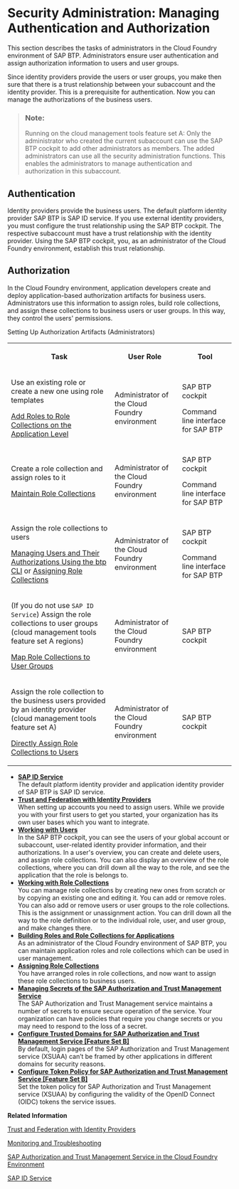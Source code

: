<!-- loio1ff47b2d980e43a6b2ce294352333708 -->

# Security Administration: Managing Authentication and Authorization

This section describes the tasks of administrators in the Cloud Foundry environment of SAP BTP. Administrators ensure user authentication and assign authorization information to users and user groups.

Since identity providers provide the users or user groups, you make then sure that there is a trust relationship between your subaccount and the identity provider. This is a prerequisite for authentication. Now you can manage the authorizations of the business users.

> ### Note:  
> Running on the cloud management tools feature set A: Only the administrator who created the current subaccount can use the SAP BTP cockpit to add other administrators as members. The added administrators can use all the security administration functions. This enables the administrators to manage authentication and authorization in this subaccount.



<a name="loio1ff47b2d980e43a6b2ce294352333708__section_cdg_gdj_kbb"/>

## Authentication

Identity providers provide the business users. The default platform identity provider SAP BTP is SAP ID service. If you use external identity providers, you must configure the trust relationship using the SAP BTP cockpit. The respective subaccount must have a trust relationship with the identity provider. Using the SAP BTP cockpit, you, as an administrator of the Cloud Foundry environment, establish this trust relationship.



<a name="loio1ff47b2d980e43a6b2ce294352333708__section_th2_hdj_kbb"/>

## Authorization

In the Cloud Foundry environment, application developers create and deploy application-based authorization artifacts for business users. Administrators use this information to assign roles, build role collections, and assign these collections to business users or user groups. In this way, they control the users' permissions.

<a name="loio1ff47b2d980e43a6b2ce294352333708__table_b4h_4rg_vbb"/>Setting Up Authorization Artifacts \(Administrators\)


<table>
<tr>
<th>

Task



</th>
<th>

User Role



</th>
<th>

Tool



</th>
</tr>
<tr>
<td>

Use an existing role or create a new one using role templates

[Add Roles to Role Collections on the Application Level](Add_Roles_to_Role_Collections_on_the_Application_Level_7596a0b.md)



</td>
<td>

Administrator of the Cloud Foundry environment



</td>
<td>

SAP BTP cockpit

Command line interface for SAP BTP



</td>
</tr>
<tr>
<td>

Create a role collection and assign roles to it

[Maintain Role Collections](Maintain_Role_Collections_d5f1612.md)



</td>
<td>

Administrator of the Cloud Foundry environment



</td>
<td>

SAP BTP cockpit

Command line interface for SAP BTP



</td>
</tr>
<tr>
<td>

Assign the role collections to users

[Managing Users and Their Authorizations Using the btp CLI](Managing_Users_and_Their_Authorizations_Using_the_btp_CLI_94bb593.md) or [Assigning Role Collections](Assigning_Role_Collections_9e1bf57.md)



</td>
<td>

Administrator of the Cloud Foundry environment



</td>
<td>

SAP BTP cockpit

Command line interface for SAP BTP



</td>
</tr>
<tr>
<td>

\(If you do not use `SAP ID Service`\) Assign the role collections to user groups \(cloud management tools feature set A regions\)

[Map Role Collections to User Groups](Map_Role_Collections_to_User_Groups_51acfc8.md)



</td>
<td>

Administrator of the Cloud Foundry environment



</td>
<td>

SAP BTP cockpit



</td>
</tr>
<tr>
<td>

Assign the role collection to the business users provided by an identity provider \(cloud management tools feature set A\)

[Directly Assign Role Collections to Users](Directly_Assign_Role_Collections_to_Users_a55a3fe.md)



</td>
<td>

Administrator of the Cloud Foundry environment



</td>
<td>

SAP BTP cockpit



</td>
</tr>
</table>

-   **[SAP ID Service](SAP_ID_Service_d6a8db7.md "The default platform identity provider and application identity provider of SAP BTP is SAP ID service.")**  
The default platform identity provider and application identity provider of SAP BTP is SAP ID service.
-   **[Trust and Federation with Identity Providers](Trust_and_Federation_with_Identity_Providers_cb1bc8f.md "When setting up accounts you need to assign users. While we provide you
                with your first users to get you started, your organization has its own user bases
                which you want to integrate.")**  
When setting up accounts you need to assign users. While we provide you with your first users to get you started, your organization has its own user bases which you want to integrate.
-   **[Working with Users](Working_with_Users_2c91f88.md "In the SAP BTP
		cockpit, you can see the users of your global account or subaccount, user-related identity
		provider information, and their authorizations. In a user's overview, you can create and
		delete users, and assign role collections. You can also display an overview of the role
		collections, where you can drill down all the way to the role, and see the application that
		the role is belongs to.")**  
In the SAP BTP cockpit, you can see the users of your global account or subaccount, user-related identity provider information, and their authorizations. In a user's overview, you can create and delete users, and assign role collections. You can also display an overview of the role collections, where you can drill down all the way to the role, and see the application that the role is belongs to.
-   **[Working with Role Collections](Working_with_Role_Collections_393ea0b.md "You can manage role collections by creating new ones from scratch or by copying an
		existing one and editing it. You can add or remove roles. You can also add or remove users
		or user groups to the role collections. This is the assignment or unassignment action. You
		can drill down all the way to the role definition or to the individual role, user, and user
		group, and make changes there.")**  
You can manage role collections by creating new ones from scratch or by copying an existing one and editing it. You can add or remove roles. You can also add or remove users or user groups to the role collections. This is the assignment or unassignment action. You can drill down all the way to the role definition or to the individual role, user, and user group, and make changes there.
-   **[Building Roles and Role Collections for Applications](Building_Roles_and_Role_Collections_for_Applications_eaa6a26.md "As an administrator of the Cloud
                                Foundry
		environment of SAP BTP,
		you can maintain application roles and role collections which can be used in user
		management.")**  
As an administrator of the Cloud Foundry environment of SAP BTP, you can maintain application roles and role collections which can be used in user management.
-   **[Assigning Role Collections](Assigning_Role_Collections_9e1bf57.md "You have arranged roles in role collections, and now want to assign these role
		collections to business users.")**  
You have arranged roles in role collections, and now want to assign these role collections to business users.
-   **[Managing Secrets of the SAP Authorization and Trust Management Service](Managing_Secrets_of_the_SAP_Authorization_and_Trust_Management_Service_22f4a5c.md "The SAP Authorization and Trust
                                    Management service
		maintains a number of secrets to ensure secure operation of the service. Your organization
		can have policies that require you change secrets or you may need to respond to the loss of
		a secret.")**  
The SAP Authorization and Trust Management service maintains a number of secrets to ensure secure operation of the service. Your organization can have policies that require you change secrets or you may need to respond to the loss of a secret.
-   **[Configure Trusted Domains for SAP Authorization and Trust Management Service \[Feature Set B\]](Configure_Trusted_Domains_for_SAP_Authorization_and_Trust_Management_Service_Feature_Set_B_c5e9972.md "By default, login pages of the SAP Authorization and Trust
                                    Management service (XSUAA) can’t
		be framed by other applications in different domains for security reasons.")**  
By default, login pages of the SAP Authorization and Trust Management service \(XSUAA\) can’t be framed by other applications in different domains for security reasons.
-   **[Configure Token Policy for SAP Authorization and Trust Management Service \[Feature Set B\]](Configure_Token_Policy_for_SAP_Authorization_and_Trust_Management_Service_Feature_Set_B_40290a9.md "Set the token policy for SAP Authorization and Trust
                                    Management service (XSUAA) by
		configuring the validity of the OpenID Connect (OIDC) tokens the service issues.")**  
Set the token policy for SAP Authorization and Trust Management service \(XSUAA\) by configuring the validity of the OpenID Connect \(OIDC\) tokens the service issues.

**Related Information**  


[Trust and Federation with Identity Providers](Trust_and_Federation_with_Identity_Providers_cb1bc8f.md "When setting up accounts you need to assign users. While we provide you with your first users to get you started, your organization has its own user bases which you want to integrate.")

[Monitoring and Troubleshooting](Monitoring_and_Troubleshooting_1b3e89e.md "This section provides information on troubleshooting-related activities for the SAP Authorization and Trust Management service in the Cloud Foundry environment.")

[SAP Authorization and Trust Management Service in the Cloud Foundry Environment](SAP_Authorization_and_Trust_Management_Service_in_the_Cloud_Foundry_Environment_6373bb7.md "The global account and subaccounts get their users from identity providers. Administrators make sure that users can only access their dedicated subaccount by making sure that there is a dedicated trust relationship only between the identity providers and the respective subaccounts. Developers configure and deploy application-based security artifacts containing authorizations, and administrators assign these authorizations using the SAP BTP cockpit.")

[SAP ID Service](SAP_ID_Service_d6a8db7.md "The default platform identity provider and application identity provider of SAP BTP is SAP ID service.")

